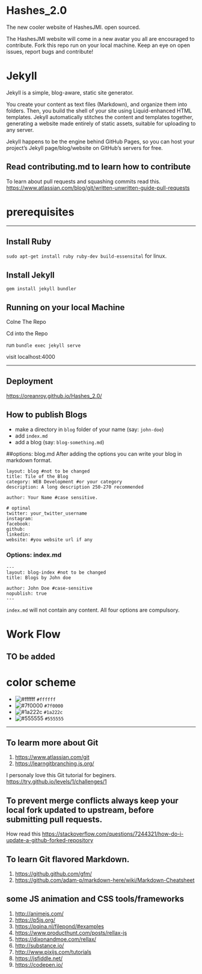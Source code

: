 # Hashes_2.0
The new cooler website of HashesJMI. open sourced.

The HashesJMI website will come in a new avatar you all are encouraged to contribute.
Fork this repo run on your local machine.
Keep an eye on open issues, report bugs and contribute!

# Jekyll
Jekyll is a simple, blog-aware, static site generator.

You create your content as text files (Markdown), and organize them into folders. Then, you build the shell of your site using Liquid-enhanced HTML templates. Jekyll automatically stitches the content and templates together, generating a website made entirely of static assets, suitable for uploading to any server.

Jekyll happens to be the engine behind GitHub Pages, so you can host your project’s Jekyll page/blog/website on GitHub’s servers for free.

## Read contributing.md to learn how to contribute
To learn about pull requests and squashing commits read this.
https://www.atlassian.com/blog/git/written-unwritten-guide-pull-requests

# prerequisites
---------------------------------------------------

## Install Ruby
 `sudo apt-get install ruby ruby-dev build-essensital` for linux.
## Install Jekyll
 `gem install jekyll bundler`
## Running on your local Machine
 Colne The Repo

 Cd into the Repo

 run `bundle exec jekyll serve`

 visit localhost:4000

 -----------------------------------------------------

## Deployment

https://oreanroy.github.io/Hashes_2.0/

## How to publish Blogs
- make a directory in `blog` folder of your name (say: `john-doe`)
- add `index.md`
- add a blog (say: `blog-something.md`)

##options: blog.md
After adding the options you can write your blog in markdown format.
```
layout: blog #not to be changed
title: Tile of the Blog
category: WEB Development #or your category
description: A long description 250-270 recommended

author: Your Name #case sensitive.

# optinal
twitter: your_twitter_username
instagram:
facebook:
github:
linkedin:
website: #you website url if any
```

### Options: index.md
```
---
layout: blog-index #not to be changed
title: Blogs by John doe

author: John Doe #case-sensitive
nopublish: true
---
```
`index.md` will not contain any content. All four options are compulsory.

# Work Flow
TO be added
--------------------------------------------------------

# color scheme
- ![#ffffff](https://placehold.it/15/ffffff/000000?text=+) `#ffffff`
- ![#7f0000](https://placehold.it/15/7f0000/000000?text=+) `#7f0000`
- ![#1a222c](https://placehold.it/15/1a222c/000000?text=+) `#1a222c`
- ![#555555](https://placehold.it/15/555555/000000?text=+) `#555555`

-----------------------------------------------------------

## To learm more about Git
1. https://www.atlassian.com/git
2. https://learngitbranching.js.org/

I personaly love this Git tutorial for beginers.
https://try.github.io/levels/1/challenges/1

## To prevent merge conflicts always keep your local fork updated to upstream, before submitting pull requests.
How read this https://stackoverflow.com/questions/7244321/how-do-i-update-a-github-forked-repository

## To learn Git flavored Markdown.
1. https://github.github.com/gfm/
2. https://github.com/adam-p/markdown-here/wiki/Markdown-Cheatsheet



## some JS animation and CSS tools/frameworks

1. http://animejs.com/
2. https://p5js.org/
3. https://pqina.nl/filepond/#examples
4. https://www.producthunt.com/posts/rellax-js
5. https://dixonandmoe.com/rellax/
6. http://substance.io/
7. http://www.pixijs.com/tutorials
8. https://jsfiddle.net/
9. https://codepen.io/
